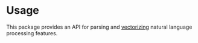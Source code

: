 # Usage

This package provides an API for parsing and [vectorizing] natural language
processing features.


<!-- links -->

[vectorizing]: https://plandes.github.io/deeplearn/doc/preprocess.html#vectorizers
